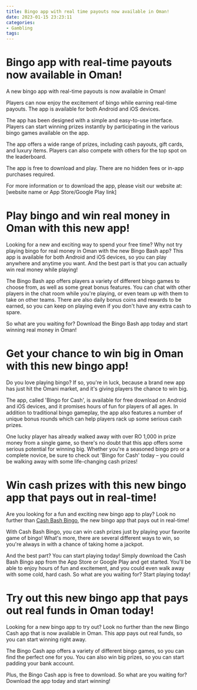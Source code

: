 ```yaml
---
title: Bingo app with real time payouts now available in Oman!
date: 2023-01-15 23:23:11
categories:
- Gambling
tags:
---
```



#  Bingo app with real-time payouts now available in Oman!

A new bingo app with real-time payouts is now available in Oman!

Players can now enjoy the excitement of bingo while earning real-time payouts. The app is available for both Android and iOS devices.

The app has been designed with a simple and easy-to-use interface. Players can start winning prizes instantly by participating in the various bingo games available on the app.

The app offers a wide range of prizes, including cash payouts, gift cards, and luxury items. Players can also compete with others for the top spot on the leaderboard.

The app is free to download and play. There are no hidden fees or in-app purchases required.

For more information or to download the app, please visit our website at: [website name or App Store/Google Play link]

#  Play bingo and win real money in Oman with this new app!

Looking for a new and exciting way to spend your free time? Why not try playing bingo for real money in Oman with the new Bingo Bash app? This app is available for both Android and iOS devices, so you can play anywhere and anytime you want. And the best part is that you can actually win real money while playing!

The Bingo Bash app offers players a variety of different bingo games to choose from, as well as some great bonus features. You can chat with other players in the chat room while you're playing, or even team up with them to take on other teams. There are also daily bonus coins and rewards to be earned, so you can keep on playing even if you don't have any extra cash to spare.

So what are you waiting for? Download the Bingo Bash app today and start winning real money in Oman!

#  Get your chance to win big in Oman with this new bingo app!

Do you love playing bingo? If so, you're in luck, because a brand new app has just hit the Omani market, and it's giving players the chance to win big.

The app, called 'Bingo for Cash', is available for free download on Android and iOS devices, and it promises hours of fun for players of all ages. In addition to traditional bingo gameplay, the app also features a number of unique bonus rounds which can help players rack up some serious cash prizes.

One lucky player has already walked away with over RO 1,000 in prize money from a single game, so there's no doubt that this app offers some serious potential for winning big. Whether you're a seasoned bingo pro or a complete novice, be sure to check out 'Bingo for Cash' today – you could be walking away with some life-changing cash prizes!

#  Win cash prizes with this new bingo app that pays out in real-time!

Are you looking for a fun and exciting new bingo app to play? Look no further than [Cash Bash Bingo](https://cashbashbingo.com), the new bingo app that pays out in real-time!

With Cash Bash Bingo, you can win cash prizes just by playing your favorite game of bingo! What's more, there are several different ways to win, so you're always in with a chance of taking home a jackpot.

And the best part? You can start playing today! Simply download the Cash Bash Bingo app from the App Store or Google Play and get started. You'll be able to enjoy hours of fun and excitement, and you could even walk away with some cold, hard cash. So what are you waiting for? Start playing today!

#  Try out this new bingo app that pays out real funds in Oman today!

Looking for a new bingo app to try out? Look no further than the new Bingo Cash app that is now available in Oman. This app pays out real funds, so you can start winning right away.

The Bingo Cash app offers a variety of different bingo games, so you can find the perfect one for you. You can also win big prizes, so you can start padding your bank account.

Plus, the Bingo Cash app is free to download. So what are you waiting for? Download the app today and start winning!